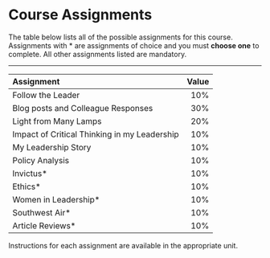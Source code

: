 # Course Assignments

The table below lists all of the possible assignments for this course. Assignments with \* are assignments of choice and you must **choose one** to complete. All other assignments listed are mandatory.

****

| Assignment | Value |
| :--- | ---: |
| Follow the Leader | 10% |
| Blog posts and Colleague Responses | 30% |
| Light from Many Lamps | 20% |
| Impact of Critical Thinking in my Leadership | 10% |
| My Leadership Story | 10% |
| Policy Analysis | 10% |
| Invictus\* | 10% |
| Ethics\* | 10% |
| Women in Leadership\* | 10% |
| Southwest Air\* | 10% |
| Article Reviews* | 10% |







Instructions for each assignment are available in the appropriate unit.

